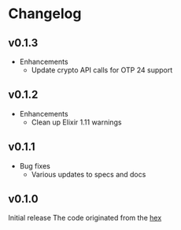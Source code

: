 # Changelog

## v0.1.3

* Enhancements
  * Update crypto API calls for OTP 24 support

## v0.1.2

* Enhancements
  * Clean up Elixir 1.11 warnings

## v0.1.1

* Bug fixes
  * Various updates to specs and docs

## v0.1.0

Initial release
The code originated from the [hex](https://github.com/hexpm/hex)
